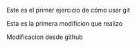 Este es el primer ejercicio de cómo usar git

Esta es la primera modificion que realizo

Modificacion desde github
